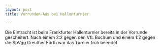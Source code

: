 ```yaml
---
layout: post
title: Vorrunden-Aus bei Hallenturnier

---
```


Die Eintracht ist beim Frankfurter Hallenturnier bereits in der Vorrunde gescheitert. Nach einem 2:2 gegen den VfL Bochum und einem 1:2 gegen die SpVgg Greuther Fürth war das Turnier früh beendet.



